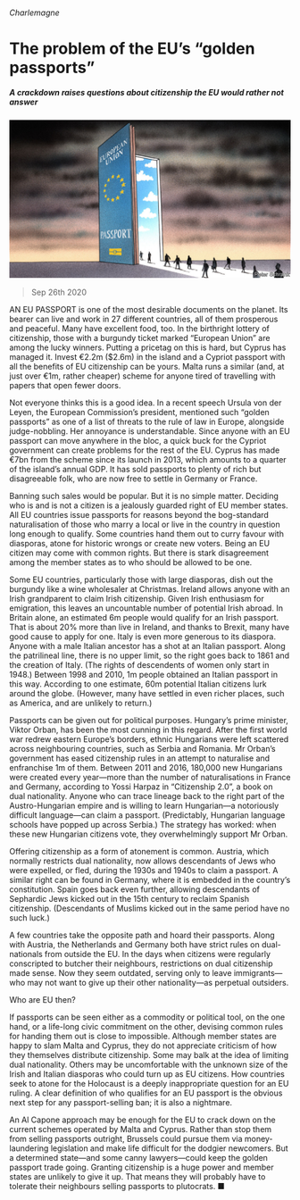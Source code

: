 ###### Charlemagne

# The problem of the EU’s “golden passports” 

##### A crackdown raises questions about citizenship the EU would rather not answer 

![image](images/20200926_EUD000_0.jpg) 

> Sep 26th 2020 

AN EU PASSPORT is one of the most desirable documents on the planet. Its bearer can live and work in 27 different countries, all of them prosperous and peaceful. Many have excellent food, too. In the birthright lottery of citizenship, those with a burgundy ticket marked “European Union” are among the lucky winners. Putting a pricetag on this is hard, but Cyprus has managed it. Invest €2.2m ($2.6m) in the island and a Cypriot passport with all the benefits of EU citizenship can be yours. Malta runs a similar (and, at just over €1m, rather cheaper) scheme for anyone tired of travelling with papers that open fewer doors.

Not everyone thinks this is a good idea. In a recent speech Ursula von der Leyen, the European Commission’s president, mentioned such “golden passports” as one of a list of threats to the rule of law in Europe, alongside judge-nobbling. Her annoyance is understandable. Since anyone with an EU passport can move anywhere in the bloc, a quick buck for the Cypriot government can create problems for the rest of the EU. Cyprus has made €7bn from the scheme since its launch in 2013, which amounts to a quarter of the island’s annual GDP. It has sold passports to plenty of rich but disagreeable folk, who are now free to settle in Germany or France.


Banning such sales would be popular. But it is no simple matter. Deciding who is and is not a citizen is a jealously guarded right of EU member states. All EU countries issue passports for reasons beyond the bog-standard naturalisation of those who marry a local or live in the country in question long enough to qualify. Some countries hand them out to curry favour with diasporas, atone for historic wrongs or create new voters. Being an EU citizen may come with common rights. But there is stark disagreement among the member states as to who should be allowed to be one.

Some EU countries, particularly those with large diasporas, dish out the burgundy like a wine wholesaler at Christmas. Ireland allows anyone with an Irish grandparent to claim Irish citizenship. Given Irish enthusiasm for emigration, this leaves an uncountable number of potential Irish abroad. In Britain alone, an estimated 6m people would qualify for an Irish passport. That is about 20% more than live in Ireland, and thanks to Brexit, many have good cause to apply for one. Italy is even more generous to its diaspora. Anyone with a male Italian ancestor has a shot at an Italian passport. Along the patrilineal line, there is no upper limit, so the right goes back to 1861 and the creation of Italy. (The rights of descendents of women only start in 1948.) Between 1998 and 2010, 1m people obtained an Italian passport in this way. According to one estimate, 60m potential Italian citizens lurk around the globe. (However, many have settled in even richer places, such as America, and are unlikely to return.)

Passports can be given out for political purposes. Hungary’s prime minister, Viktor Orban, has been the most cunning in this regard. After the first world war redrew eastern Europe’s borders, ethnic Hungarians were left scattered across neighbouring countries, such as Serbia and Romania. Mr Orban’s government has eased citizenship rules in an attempt to naturalise and enfranchise 1m of them. Between 2011 and 2016, 180,000 new Hungarians were created every year—more than the number of naturalisations in France and Germany, according to Yossi Harpaz in “Citizenship 2.0”, a book on dual nationality. Anyone who can trace lineage back to the right part of the Austro-Hungarian empire and is willing to learn Hungarian—a notoriously difficult language—can claim a passport. (Predictably, Hungarian language schools have popped up across Serbia.) The strategy has worked: when these new Hungarian citizens vote, they overwhelmingly support Mr Orban.

Offering citizenship as a form of atonement is common. Austria, which normally restricts dual nationality, now allows descendants of Jews who were expelled, or fled, during the 1930s and 1940s to claim a passport. A similar right can be found in Germany, where it is embedded in the country’s constitution. Spain goes back even further, allowing descendants of Sephardic Jews kicked out in the 15th century to reclaim Spanish citizenship. (Descendants of Muslims kicked out in the same period have no such luck.)

A few countries take the opposite path and hoard their passports. Along with Austria, the Netherlands and Germany both have strict rules on dual-nationals from outside the EU. In the days when citizens were regularly conscripted to butcher their neighbours, restrictions on dual citizenship made sense. Now they seem outdated, serving only to leave immigrants—who may not want to give up their other nationality—as perpetual outsiders.

Who are EU then?

If passports can be seen either as a commodity or political tool, on the one hand, or a life-long civic commitment on the other, devising common rules for handing them out is close to impossible. Although member states are happy to slam Malta and Cyprus, they do not appreciate criticism of how they themselves distribute citizenship. Some may balk at the idea of limiting dual nationality. Others may be uncomfortable with the unknown size of the Irish and Italian diasporas who could turn up as EU citizens. How countries seek to atone for the Holocaust is a deeply inappropriate question for an EU ruling. A clear definition of who qualifies for an EU passport is the obvious next step for any passport-selling ban; it is also a nightmare.

An Al Capone approach may be enough for the EU to crack down on the current schemes operated by Malta and Cyprus. Rather than stop them from selling passports outright, Brussels could pursue them via money-laundering legislation and make life difficult for the dodgier newcomers. But a determined state—and some canny lawyers—could keep the golden passport trade going. Granting citizenship is a huge power and member states are unlikely to give it up. That means they will probably have to tolerate their neighbours selling passports to plutocrats. ■

